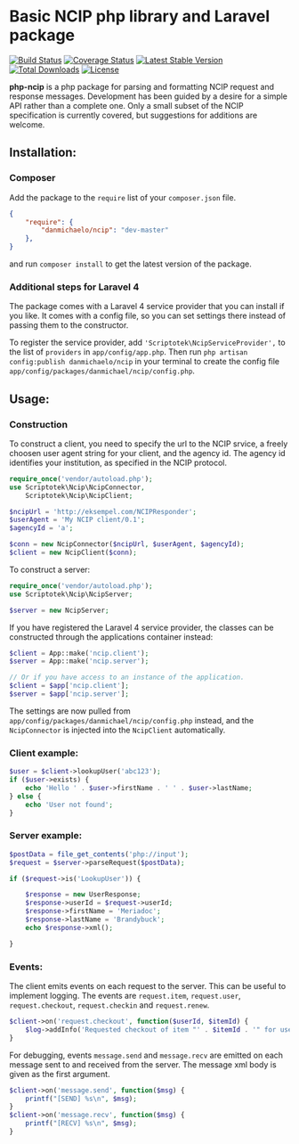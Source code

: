 # Basic NCIP php library and Laravel package

[![Build Status](http://img.shields.io/travis/scriptotek/php-ncip.svg?style=flat)](https://travis-ci.org/scriptotek/php-ncip)
[![Coverage Status](http://img.shields.io/coveralls/scriptotek/php-ncip.svg?style=flat)](https://coveralls.io/r/scriptotek/php-ncip?branch=master)
[![Latest Stable Version](http://img.shields.io/packagist/v/danmichaelo/ncip.svg?style=flat)](https://packagist.org/packages/danmichaelo/ncip)
[![Total Downloads](http://img.shields.io/packagist/dt/danmichaelo/ncip.svg?style=flat)](https://packagist.org/packages/danmichaelo/ncip)
[![License](http://img.shields.io/packagist/l/danmichaelo/ncip.svg?style=flat)](https://packagist.org/packages/danmichaelo/ncip)


**php-ncip** is a php package for parsing and formatting NCIP request and response messages. Development has been guided by a desire for a simple API rather than a complete one. Only a small subset of the NCIP specification is currently covered, but suggestions for additions are welcome.

## Installation:

### Composer

Add the package to the `require` list of your `composer.json` file.

```json
{
    "require": {
        "danmichaelo/ncip": "dev-master"
    },
}
``` 

and run `composer install` to get the latest version of the package.

### Additional steps for Laravel 4

The package comes with a Laravel 4 service provider that you can install if you like. It comes with a config file, so you can set settings there instead of passing them to the constructor.

To register the service provider, add `'Scriptotek\NcipServiceProvider',` to the list of `providers` in `app/config/app.php`. Then run `php artisan config:publish danmichaelo/ncip` in your terminal to create the config file `app/config/packages/danmichael/ncip/config.php`.

## Usage:

### Construction

To construct a client, you need to specify the url to the NCIP srvice, a freely choosen user agent string for your client, and the agency id. The agency id identifies your institution, as specified in the NCIP protocol.

```php
require_once('vendor/autoload.php');
use Scriptotek\Ncip\NcipConnector,
    Scriptotek\Ncip\NcipClient;

$ncipUrl = 'http://eksempel.com/NCIPResponder';
$userAgent = 'My NCIP client/0.1';
$agencyId = 'a';

$conn = new NcipConnector($ncipUrl, $userAgent, $agencyId);
$client = new NcipClient($conn);
```

To construct a server:

```php
require_once('vendor/autoload.php');
use Scriptotek\Ncip\NcipServer;

$server = new NcipServer;
```

If you have registered the Laravel 4 service provider, the classes can be constructed through the applications container instead:

```php
$client = App::make('ncip.client');
$server = App::make('ncip.server');

// Or if you have access to an instance of the application.
$client = $app['ncip.client'];
$server = $app['ncip.server'];
```

The settings are now pulled from `app/config/packages/danmichael/ncip/config.php` instead, and the `NcipConnector` is injected into the `NcipClient` automatically.

### Client example:

```php
$user = $client->lookupUser('abc123');
if ($user->exists) {
	echo 'Hello ' . $user->firstName . ' ' . $user->lastName;
} else {
	echo 'User not found';
}
```

### Server example:

```php
$postData = file_get_contents('php://input');
$request = $server->parseRequest($postData);

if ($request->is('LookupUser')) {

	$response = new UserResponse;
	$response->userId = $request->userId;
	$response->firstName = 'Meriadoc';
	$response->lastName = 'Brandybuck';
	echo $response->xml();

}
```

### Events:

The client emits events on each request to the server. This can be useful to implement logging.
The events are `request.item`, `request.user`, `request.checkout`, `request.checkin` and `request.renew`.

```php
$client->on('request.checkout', function($userId, $itemId) {
	$log->addInfo('Requested checkout of item "' . $itemId . '" for user "' . $userId . '"');
}
```

For debugging, events `message.send` and `message.recv` are emitted on each message sent to and received
from the server. The message xml body is given as the first argument.

```php
$client->on('message.send', function($msg) {
	printf("[SEND] %s\n", $msg);
}
$client->on('message.recv', function($msg) {
	printf("[RECV] %s\n", $msg);
}
```
